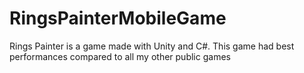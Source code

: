 # RingsPainterMobileGame
 Rings Painter is a game made with Unity and C#. This game had best performances compared to all my other public games
